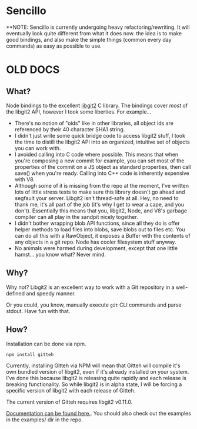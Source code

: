 # Sencillo

**NOTE: Sencillo is currently undergoing heavy refactoring/rewriting. It will eventually look quite different from what it does now. the idea is to make good bindings, and also make the simple things (common every day commands) as easy as possible to use.

# OLD DOCS

## What?

Node bindings to the excellent [libgit2](http://libgit2.github.com) C library. The bindings cover *most* of the libgit2 API, however I took some liberties. For example...

* There's no notion of "oids" like in other libraries, all object ids are referenced by their 40 character SHA1 string.
* I didn't just write some quick bridge code to access libgit2 stuff, I took the time to distill the libgit2 API into an organized, intuitive set of objects you can work with.
* I avoided calling into C code where possible. This means that when you're composing a new commit for example, you can set most of the properties of the commit on a JS object as standard properties, then call save() when you're ready. Calling into C++ code is inherently expensive with V8.
* Although some of it is missing from the repo at the moment, I've written lots of little stress tests to make sure this library doesn't go ahead and segfault your server. Libgit2 isn't thread-safe at all. Hey, no need to thank me, it's all part of the job (it's why I get to wear a cape, and you don't). Essentially this means that you, libgit2, Node, and V8's garbage compiler can all play in the sandpit nicely together.
* I didn't bother wrapping blob API functions, since all they do is offer helper methods to load files into blobs, save blobs out to files etc. You can do all this with a RawObject, it exposes a Buffer with the contents of any objects in a git repo. Node has cooler filesystem stuff anyway.
* No animals were harmed during development, except that one little hamst... you know what? Never mind.

## Why?

Why not? Libgit2 is an excellent way to work with a Git repository in a well-defined and speedy manner.

Or you could, you know, manually execute `git` CLI commands and parse stdout. Have fun with that.

## How?

Installation can be done via npm.

	npm install gitteh

Currently, installing Gitteh via NPM will mean that Gitteh will compile it's own
bundled version of libgit2, even if it's already installed on your system. I've
done this because libgit2 is releasing quite rapidly and each release is breaking
functionality. So while libgit2 is in alpha state, I will be forcing a specific
version of libgit2 with each release of Gitteh.

The current version of Gitteh requires libgit2 v0.11.0.

[Documentation can be found here.](http://libgit2.github.com/node-gitteh/docs/index.html). You should also check out the examples in the examples/ dir in the repo.
